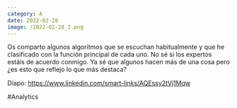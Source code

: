 ```yaml
--- 
category: A 
date: 2022-02-28 
image: /2022-02-28_2.png 
--- 
```


Os comparto algunos algoritmos que se escuchan habitualmente y que he clasificado con la función principal de cada uno. No sé si los expertos estáis de acuerdo conmigo. Ya sé que algunos hacen más de una cosa pero ¿es esto que reflejo lo que más destaca?

Diapo: https://www.linkedin.com/smart-links/AQEssy2tVj1Mqw

#Analytics